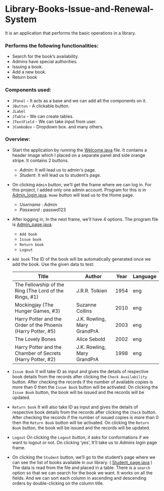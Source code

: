 # Library-Books-Issue-and-Renewal-System

It is an application that performs the basic operations in a library. 

### Performs the following functionalities:
* Search for the book’s availability.
* Admins have special authorities.
* Issuing a book.
* Add a new book.
* Return book

### Components used:
+ `JPanel` - It acts as a base and we can add all the components on it.
+ `JButton` - A clickable button.
+ `JLabel`
+ `JTable` - We can create tables.
+ `JTextField` - We can take input from user.
+ `JComboBox` - Dropdown box.
and many others.

### Overview:

* Start the application by running the [Welcome.java](https://github.com/Yashi1011/Library-Books-Issue-and-Renewal-System/blob/master/src/library/Welcome.java) file. It contains a header image which I placed on a separate panel and side orange stripe. It contains 2 buttons.
  * *Admin*: It will lead us to admin's page.
  * *Student*: It will lead us to student’s page.


*  On clicking `Admin` button, we’ll get the frame where we can log in. For this project, I added only one admin account. Program for this is in [Admin_login.java](https://github.com/Yashi1011/Library-Books-Issue-and-Renewal-System/blob/master/src/library/Admin_login.java). `Home` button will lead us to the Home page.
   * *Username* : Admin
   * *Password* : passwd123


* After logging in, In the next frame, we’ll have 4 options. The program file is [Admin_page.java](https://github.com/Yashi1011/Library-Books-Issue-and-Renewal-System/blob/master/src/library/Admin_page.java).
   * `Add book`
   * `Issue book`
   * `Return book`
   * `Logout`


* `Add book`
The ID of the book will be automatically generated once we add the book. Use the given data to test: 

    Title | Author | Year | Language
    --- | --- | --- | ---
    The Fellowship of the Ring (The Lord of the Rings, #1) | J.R.R. Tolkien | 1954 | eng
    Mockingjay (The Hunger Games, #3) | Suzanne Collins | 2010 | eng
    Harry Potter and the Order of the Phoenix (Harry Potter, #5) | J.K. Rowling, Mary GrandPrA | 2003 | eng
    The Lovely Bones | Alice Sebold | 2002 | eng
    Harry Potter and the Chamber of Secrets (Harry Potter, #2) | J.K. Rowling, Mary GrandPrA | 1998 | eng


* `Issue Book`
    It will take ID as input and gives the details of respective book details from the records after clicking the `Check Availability` button. 
    After checking the records if the number of available copies is more than 0 then the `Issue Book` button will be activated. 
    On clicking the `Issue Book` button, the book will be issued and the records will be updated.

* `Return book` 
    It will also take ID as input and gives the details of respective book details from the records after clicking the `Check` button. 
    After checking the records if the number of issued copies is more than 0 then the `Return Book` button will be activated. 
    On clicking the `Return Book` button, the book will be issued and the records will be updated.

* `Logout`
    On clicking the `Logout` button, it asks for conformations if we want to logout or not. On clicking ‘yes’, It’ll take us to *Admins login* page frame.

* On clicking the `Student` button, we’ll go to the student’s page where we can see the list of books available in our library. ( [Student_page.java](https://github.com/Yashi1011/Library-Books-Issue-and-Renewal-System/blob/master/src/library/Student_page.java) )
     The data is read from the file and placed in a table. There is a `search` option so that we can search for the book we want. It works on all the fields. And we can sort each column in ascending and descending orders by double-clicking on the column title. 

